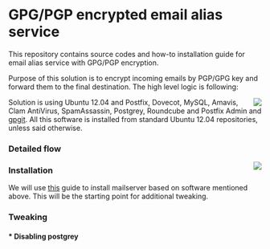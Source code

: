 GPG/PGP encrypted email alias service
========

This repository contains source codes and how-to installation guide for email alias service with GPG/PGP encryption.

Purpose of this solution is to encrypt incoming emails by PGP/GPG key and forward them to the final destination. The high level logic is following:

<img style="float: right" src="pic">

Solution is using Ubuntu 12.04 and Postfix, Dovecot, MySQL, Amavis, Clam AntiVirus, SpamAssassin, Postgrey, Roundcube and Postfix Admin and [gpgit](https://github.com/mikecardwell/gpgit). All this software is installed from standard Ubuntu 12.04 repositories, unless said otherwise.

### Detailed flow
<img style="float: right" src="pic">

### Installation
We will use [this](https://www.exratione.com/2012/05/a-mailserver-on-ubuntu-1204-postfix-dovecot-mysql/) guide to install mailserver based on software mentioned above. This will be the starting point for additional tweaking.

### Tweaking

#### * Disabling postgrey



